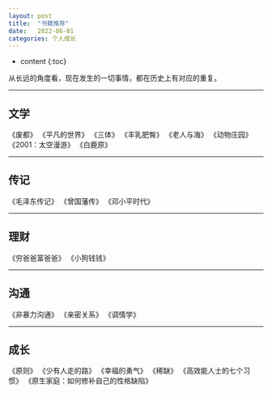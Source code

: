 ```yaml
---
layout: post
title:  "书籍推荐"
date:   2022-06-01
categories: 个人成长
---
```

* content
{:toc}

从长远的角度看，现在发生的一切事情，都在历史上有对应的重复。

---
## 文学
《废都》
《平凡的世界》
《三体》
《丰乳肥臀》
《老人与海》
《动物庄园》
《2001：太空漫游》
《白鹿原》

---
## 传记
《毛泽东传记》
《曾国藩传》
《邓小平时代》

---
## 理财
《穷爸爸富爸爸》
《小狗钱钱》

---
## 沟通
《非暴力沟通》
《亲密关系》
《调情学》

---
## 成长
《原则》
《少有人走的路》
《幸福的勇气》
《稀缺》
《高效能人士的七个习惯》
《原生家庭：如何修补自己的性格缺陷》
